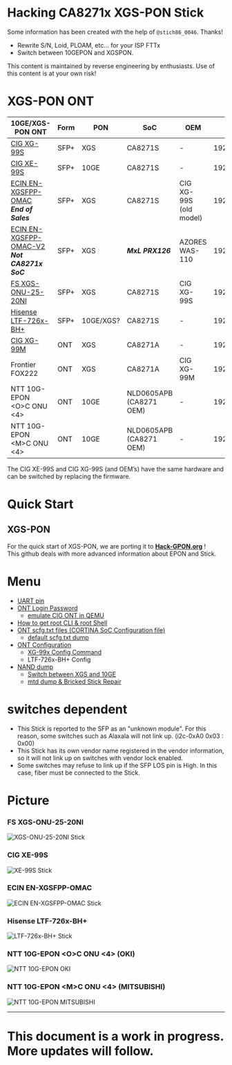 # Hacking CA8271x XGS-PON Stick

Some information has been created with the help of `@stich86_0046`. Thanks!

- Rewrite S/N, Loid, PLOAM, etc… for your ISP FTTx
- Switch between 10GEPON and XGSPON.

This content is maintained by reverse engineering by enthusiasts. Use of this content is at your own risk!

# XGS-PON ONT

| 10GE/XGS-PON ONT | Form | PON | SoC | OEM | Mgmt IP | Mgmt |
| --- | --- | --- | --- | --- | --- | --- |
| [CIG XG-99S](https://www.cigtech.com/product_portfolio/xg-99x-3/) | SFP+ | XGS | CA8271S | -   | 192.168.100.1 | UART/Telnet |
| [CIG XE-99S](https://item.taobao.com/item.htm?id=695062358407) | SFP+ | 10GE | CA8271S | -   | 192.168.0.1 | UART/Telnet/SSH |
| [ECIN EN-XGSFPP-OMAC](https://ecin.ca/xgs-pon-sfp-stick-module-xgspon-ont-w-t-mac-function-mounted-on-sfp-package/)<br>***End of Sales*** | SFP+ | XGS | CA8271S | CIG XG-99S (old model) | 192.168.100.1 | UART/Telnet |
| [ECIN EN-XGSFPP-OMAC-V2](https://ecin.ca/custom-xgs-pon-sfp-stick-module-xgspon-ont-w-t-mac-function-mounted-on-sfp-package/)<br>***Not CA8271x SoC*** | SFP+ | XGS | ***MxL PRX126*** | AZORES WAS-110 | 192.168.11.1 | Telnet/Web |
| [FS XGS-ONU-25-20NI](https://www.fs.com/jp/products/185594.html) | SFP+ | XGS | CA8271S | CIG XG-99S | 192.168.100.1 | UART/Telnet |
| [Hisense LTF-726x-BH+](https://www.taobao.com/list/item/658650417501.htm) | SFP+ | 10GE/XGS? | CA8271S | -   | 192.168.0.1 | UART/SSH/Web |
| [CIG XG-99M](https://www.cigtech.com/product_portfolio/xg-99m/) | ONT | XGS | CA8271A | -   | 192.168.0.1 | UART/Telnet |
| Frontier FOX222 | ONT | XGS | CA8271A | CIG XG-99M | 192.168.188.1 | UART |
| NTT 10G-EPON &lt;O&gt;C ONU &lt;4&gt; | ONT | 10GE | NLD0605APB<br>(CA8271 OEM) | - | 192.168.1.1 | UART |
| NTT 10G-EPON &lt;M&gt;C ONU &lt;4&gt; | ONT | 10GE | NLD0605APB<br>(CA8271 OEM) | - | 192.168.1.1 | UART |

The CIG XE-99S and CIG XG-99S (and OEM’s) have the same hardware and can be switched by replacing the firmware.

# Quick Start
## XGS-PON
For the quick start of XGS-PON, we are porting it to **[Hack-GPON.org](https://hack-gpon.org/xgs/ont-fs-XGS-ONU-25-20NI/)** !<br>
This github deals with more advanced information about EPON and Stick.

# Menu

- [UART pin](/doc/UART.md)
- [ONT Login Password](/doc/Password.md)
    - [emulate CIG ONT in QEMU](/emulate_CIG)
- [How to get root CLI & root Shell](/doc/rootShell.md)
- [ONT scfg.txt files (CORTINA SoC Configuration file)](/doc/scfg_files.md)
    - [default scfg.txt dump](/default_scfg)
- [ONT Configuration](/doc/Configuration.md)
    - [XG-99x Config Command](/doc/XG-99x_Config.md)
    - LTF-726x-BH+ Config
- [NAND dump](/NAND_dump)
    - [Switch between XGS and 10GE](/XG-XE_Switch)
    - [mtd dump & Bricked Stick Repair](/mtd)

# switches dependent

- This Stick is reported to the SFP as an "unknown module". For this reason, some switches such as Alaxala will not link up. (i2c-0xA0 0x03 : 0x00)
- This Stick has its own vendor name registered in the vendor information, so it will not link up on switches with vendor lock enabled.
- Some switches may refuse to link up if the SFP LOS pin is High. In this case, fiber must be connected to the Stick.

# Picture

### FS XGS-ONU-25-20NI

![XGS-ONU-25-20NI Stick](/Picture/FSCOM_XGS-ONU-25-20NI/Stick.jpg)

### CIG XE-99S

![XE-99S Stick](/Picture/XE-99S/Stick.jpg)

### ECIN EN-XGSFPP-OMAC

![ECIN EN-XGSFPP-OMAC Stick](/Picture/ECIN_EN-XGSFPP-OMAC/Stick.jpg)

### Hisense LTF-726x-BH+

![LTF-726x-BH+ Stick](/Picture/LTF726x/Stick.jpg)

### NTT 10G-EPON &lt;O&gt;C ONU &lt;4&gt; (OKI)

![NTT 10G-EPON OKI](/Picture/NTT/Stick.jpg)

### NTT 10G-EPON &lt;M&gt;C ONU &lt;4&gt; (MITSUBISHI)

![NTT 10G-EPON MITSUBISHI](/Picture/MI_NTT/Stick.JPG)

* * *

# This document is a work in progress. More updates will follow.